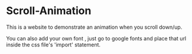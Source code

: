 # Scroll-Animation
This is a website to demonstrate an animation when you scroll down/up.


You can also add your own font , just go to google fonts and place that url inside the css file's 'import' statement.
